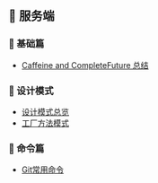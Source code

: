 
##  👑 服务端

### 📣 基础篇

+ [Caffeine and CompleteFuture 总结](server/Caffeine和CompleteFuture实际应用总结.md)
### 📣 设计模式
+ [设计模式总览](design_model/设计模式总览.md)
+ [工厂方法模式](design_model/简单工厂方法模式.md)

### 📣 命令篇
+ [Git常用命令](order/git.md)
